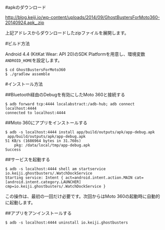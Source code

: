 #apkのダウンロード

http://blog.keiji.io/wp-content/uploads/2014/09/GhostBustersForMoto360-20140924.apk_.zip

上記アドレスからダウンロードしたzipファイルを展開します。

#ビルド方法

Android 4.4 (KitKat Wear: API 20)のSDK Platformを用意し、環境変数`ANDROID_HOME`を設定します。

    $ cd GhostBustersForMoto360
    $ ./gradlew assemble

#インストール方法

##Bluetooth経由のDebugを有効にしたMoto 360と接続する

    $ adb forward tcp:4444 localabstract:/adb-hub; adb connect localhost:4444
    connected to localhost:4444

##Moto 360にアプリをインストールする
    
    $ adb -s localhost:4444 install app/build/outputs/apk/app-debug.apk
     app/build/outputs/apk/app-debug.apk
    51 KB/s (1686964 bytes in 31.760s)
        pkg: /data/local/tmp/app-debug.apk
    Success

##サービスを起動する

    $ adb -s localhost:4444 shell am startservice io.keiji.ghostbusters/.WatchDockService
    Starting service: Intent { act=android.intent.action.MAIN cat=[android.intent.category.LAUNCHER] cmp=io.keiji.ghostbusters/.WatchDockService }

この操作は、最初の一回だけ必要です。次回からはMoto 360の起動時に自動的に起動します。

##アプリをアンインストールする
    
    $ adb -s localhost:4444 uninstall io.keiji.ghostbusters
